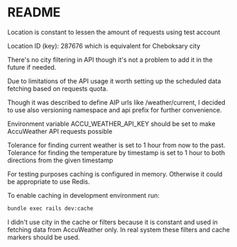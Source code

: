 # README

Location is constant to lessen the amount of requests using test account

Location ID (key): 287676 which is equivalent for Cheboksary city

There's no city filtering in API though it's not a problem to add it in the future if needed.

Due to limitations of the API usage it worth setting up the scheduled data fetching based on requests quota. 

Though it was described to define AIP urls like /weather/current, I decided to use also versioning namespace and api prefix for further convenience.

Environment variable ACCU_WEATHER_API_KEY should be set to make AccuWeather API requests possible

Tolerance for finding current weather is set to 1 hour from now to the past. Tolerance for finding the temperature by timestamp is set to 1 hour to both directions from the given timestamp

For testing purposes caching is configured in memory. Otherwise it could be appropriate to use Redis.

To enable caching in development environment run:

```bash
bundle exec rails dev:cache
```

I didn't use city in the cache or filters because it is constant and used in fetching data from AccuWeather only. In real system these filters and cache markers should be used.